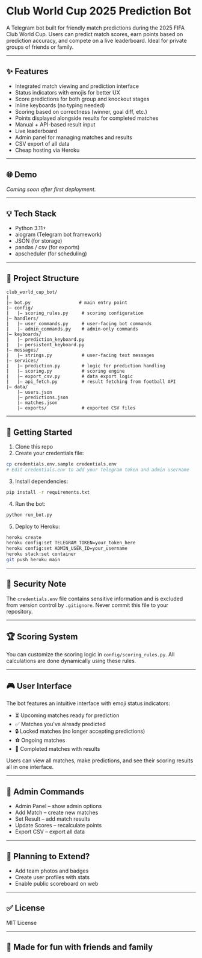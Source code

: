 # Club World Cup 2025 Prediction Bot

A Telegram bot built for friendly match predictions during the 2025 FIFA Club World Cup. Users can predict match scores, earn points based on prediction accuracy, and compete on a live leaderboard. Ideal for private groups of friends or family.

---

## ✨ Features
- Integrated match viewing and prediction interface
- Status indicators with emojis for better UX
- Score predictions for both group and knockout stages
- Inline keyboards (no typing needed)
- Scoring based on correctness (winner, goal diff, etc.)
- Points displayed alongside results for completed matches
- Manual + API-based result input
- Live leaderboard
- Admin panel for managing matches and results
- CSV export of all data
- Cheap hosting via Heroku

---

## 🌐 Demo
*Coming soon after first deployment.*

---

## 💡 Tech Stack
- Python 3.11+
- aiogram (Telegram bot framework)
- JSON (for storage)
- pandas / csv (for exports)
- apscheduler (for scheduling)

---

## 📂 Project Structure
```
club_world_cup_bot/
|
|— bot.py                  # main entry point
|— config/
|   |— scoring_rules.py     # scoring configuration
|— handlers/
|   |— user_commands.py     # user-facing bot commands
|   |— admin_commands.py    # admin-only commands
|— keyboards/
|   |— prediction_keyboard.py
|   |— persistent_keyboard.py
|— messages/
|   |— strings.py           # user-facing text messages
|— services/
|   |— prediction.py        # logic for prediction handling
|   |— scoring.py           # scoring engine
|   |— export_csv.py        # data export logic
|   |— api_fetch.py         # result fetching from football API
|— data/
    |— users.json
    |— predictions.json
    |— matches.json
    |— exports/             # exported CSV files
```

---

## 🚀 Getting Started
1. Clone this repo
2. Create your credentials file:
```bash
cp credentials.env.sample credentials.env
# Edit credentials.env to add your Telegram token and admin username
```
3. Install dependencies:
```bash
pip install -r requirements.txt
```
4. Run the bot:
```bash
python run_bot.py
```
5. Deploy to Heroku:
```bash
heroku create
heroku config:set TELEGRAM_TOKEN=your_token_here
heroku config:set ADMIN_USER_ID=your_username
heroku stack:set container
git push heroku main
```

---

## 🔐 Security Note
The `credentials.env` file contains sensitive information and is excluded from version control by `.gitignore`. Never commit this file to your repository.

---

## 🏆 Scoring System
You can customize the scoring logic in `config/scoring_rules.py`. All calculations are done dynamically using these rules.

---

## 🎮 User Interface
The bot features an intuitive interface with emoji status indicators:
- ⏳ Upcoming matches ready for prediction
- ✅ Matches you've already predicted
- 🔒 Locked matches (no longer accepting predictions)
- ⚽ Ongoing matches
- 🏁 Completed matches with results

Users can view all matches, make predictions, and see their scoring results all in one interface.

---

## 🔐 Admin Commands
- Admin Panel – show admin options
- Add Match – create new matches
- Set Result – add match results
- Update Scores – recalculate points
- Export CSV – export all data

---

## 📅 Planning to Extend?
- Add team photos and badges
- Create user profiles with stats
- Enable public scoreboard on web

---

## ✅ License
MIT License

---

## 🙌 Made for fun with friends and family 